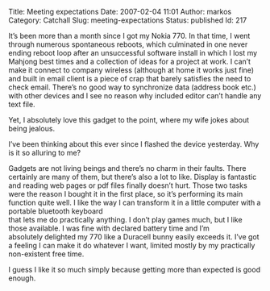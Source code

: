 Title: Meeting expectations
Date: 2007-02-04 11:01
Author: markos
Category: Catchall
Slug: meeting-expectations
Status: published
Id: 217

<div>
 <p>
  It’s been more than a month since I got my Nokia 770. In that time, I went through numerous spontaneous reboots, which culminated in one never ending reboot loop after an unsuccessful software install in which I lost my Mahjong best times and a collection of ideas for a project at work. I can’t make it connect to company wireless (although at home it works just fine) and built in email client is a piece of crap that barely satisfies the need to check email. There’s no good way to synchronize data (address book etc.) with other devices and I see no reason why included editor can’t handle any text file.
 </p>
 <p>
  Yet, I absolutely love this gadget to the point, where my wife jokes about being jealous.
 </p>
 <p>
  I’ve been thinking about this ever since I flashed the device yesterday. Why is it so alluring to me?
 </p>
 <p>
  Gadgets are not living beings and there’s no charm in their faults. There certainly are many of them, but there’s also a lot to like. Display is fantastic and reading web pages or pdf files finally doesn’t hurt. Those two tasks were the reason I bought it in the first place, so it’s performing its main function quite well. I like the way I can transform it in a little computer with a portable bluetooth keyboard
  <br/>
  that lets me do practically anything. I don’t play games much, but I like those available. I was fine with declared battery time and I’m
  <br/>
  absolutely delighted my 770 like a Duracell bunny easily exceeds it. I’ve got a feeling I can make it do whatever I want, limited mostly by my practically non-existent free time.
 </p>
 <p>
  I guess I like it so much simply because getting more than expected is good enough.
 </p>
</div>
